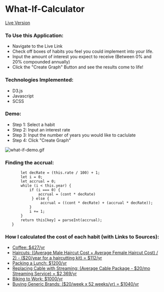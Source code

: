 # What-If-Calculator

[Live Version](https://johnhcody.github.io/What-If-Calculator/)

### To Use this Application:

 - Navigate to the Live Link
 - Check off boxes of habits you feel you could implement into your life.
 - Input the amount of interest you expect to receive (Between 0% and 20% compounded annually)
 - Click the "Create Graph" Button and see the results come to life!
 
### Technologies Implemented:

 - D3.js
 - Javascript
 - SCSS
 
 
 ### Demo:
 
 - Step 1: Select a habit
 - Step 2: Input an interest rate
 - Step 3: Input the number of years you would like to caclulate
 - Step 4: Click "Create Graph"
 

![what-if-demo.gif](https://github.com/johnhcody/What-If-Calculator/blob/master/src/images/what-if-demo.gif?raw=true)

  
### Finding the accrual:
 
 
 ``` findAccrual(key, cont) {
        let decRate = (this.rate / 100) + 1;
        let i = 0;
        let accrual = 0;
        while (i < this.year) {
            if (i === 0) {
                accrual = (cont * decRate)
             } else {
                 accrual = ((cont * decRate) + (accrual * decRate));
            }
            i += 1;
        }
        return this[key] = parseInt(accrual);
    } 
 ```
    
### How I calculated the cost of each habit (with Links to Sources):  

- [Coffee: $427/yr](https://www.lazymanandmoney.com/brewing-coffee-home-vs-coffee-shop/?__cf_chl_jschl_tk__=534737c37e8ed1ded59d739a9533f104514214a7-1602876220-0-AQUVHkdfxC0GoteiBoqA73mhPuZ4BaAMn_sVK-vpBZ5E7u7jbyU-LSvAw50CHzQiAjoQ65nGeiBuUqDHgjxoF0B1mp15dNii9-TzPguCL-gQE4bnmoflLLBP-_kUwQBkRom_ax3jraCzQZX17ayI-VXwRCrAwYqDkyzh8pvfkH3UfpJe9fB6P82yLTiFBtuLxeDZEHRkNx84etrOyjIFnNoJkZJgw2_TSGYWXLPxlBE4tfuMscYKSuz8zLiezCvDtqipciGkbjGKT_rgPzQYUt3sh61DblmyWayzdnmGwws6kGcI0QuERaDc0DMjLMvoh9NWy5dbwgaZb-gn5Gna1Ww-DEnRa7CTsE4pnqBbAp4c4v8Mp3SfngbTkn-9fqurVg)
- [Haircuts: ((Average Male Haircut Cost + Average Female Haircut Cost) / 2) - ($20/year for a haircutting kit) = $112/yr](https://towardsdatascience.com/analyzing-who-spends-more-on-haircuts-men-or-women-a90003e98312)
- [Packing a Lunch: $1200/yr](https://www.makingsenseofcents.com/2017/11/does-bringing-lunch-to-work-actually-save-money.html#:~:text=But,%20bringing%20lunch%20to%20work,know%20what%20you%20are%20doing.&text=Just%20like%20the%20cost%20of,of%20bringing%20it%20from%20home.) 
- [Replacing Cable with Streaming: (Average Cable Package - $20/mo Streaming Service) = $2,369/yr](https://decisiondata.org/news/report-the-average-cable-bill-now-exceeds-all-other-household-utility-bills-combined/)
- [Biking to Work: $1000/yr](https://www.cnbc.com/2018/05/18/biking-to-work-could-save-you-over-1000-a-year.html)
- [Buying Generic Brands: ($20/week x 52 weeks/yr) = $1040/yr](https://www.daveramsey.com/blog/buying-generic-groceries-saves-money)



 

